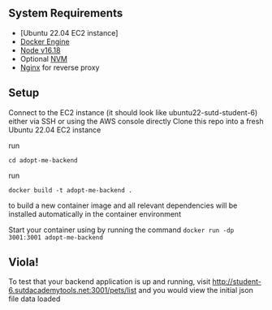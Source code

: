 ## System Requirements

* [Ubuntu 22.04 EC2 instance]
* [Docker Engine](https://docs.docker.com/engine/install/ubuntu/)
* [Node v16.18](https://www.digitalocean.com/community/tutorials/how-to-install-node-js-on-ubuntu-20-04)
* Optional [NVM](https://tecadmin.net/how-to-install-nvm-on-ubuntu-20-04/)
* [Nginx](https://www.digitalocean.com/community/tutorials/how-to-install-nginx-on-ubuntu-20-04) for reverse proxy


## Setup
Connect to the EC2 instance (it should look like ubuntu22-sutd-student-6) either via SSH or using the AWS console directly
Clone this repo into a fresh Ubuntu 22.04 EC2 instance

run 
``` 
cd adopt-me-backend
```

run
```
docker build -t adopt-me-backend .
```
to build a new container image
and all relevant dependencies will be installed automatically in the container environment


Start your container using by running the command
`docker run -dp 3001:3001 adopt-me-backend`

## Viola!
To test that your backend application is up and running, visit http://student-6.sutdacademytools.net:3001/pets/list
and you would view the initial json file data loaded
